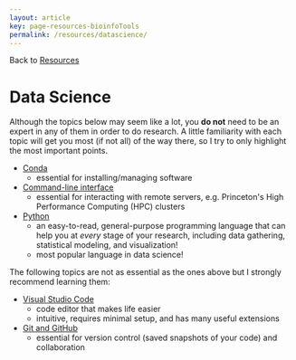 ```yaml
---
layout: article
key: page-resources-bioinfoTools
permalink: /resources/datascience/
---
```


Back to [Resources](/resources/)

# Data Science

Although the topics below may seem like a lot, you **do not** need to be an expert in any of them in order to do research. A little familiarity with each topic will get you most (if not all) of the way there, so I try to only highlight the most important points.


- [Conda](/resources/datascience/conda)
    - essential for installing/managing software
- [Command-line interface](/resources/datascience/commandline)
    - essential for interacting with remote servers, e.g. Princeton's High Performance Computing (HPC) clusters
- [Python](/resources/datascience/python)
    - an easy-to-read, general-purpose programming language that can help you at *every* stage of your research, including data gathering, statistical modeling, and visualization!
    - most popular language in data science!

The following topics are not as essential as the ones above but I strongly recommend learning them:
- [Visual Studio Code](https://code.visualstudio.com/)
    - code editor that makes life easier
    - intuitive, requires minimal setup, and has many useful extensions
- [Git and GitHub](/resources/datascience/github)
    - essential for version control (saved snapshots of your code) and collaboration





